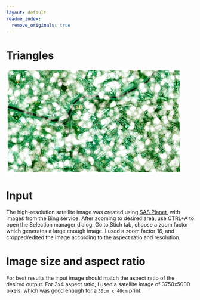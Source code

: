 ```yaml
---
layout: default
readme_index:
  remove_originals: true
---
```

# Triangles
![São Paulo](./out/small.jpg)

# Input
The high-resolution satellite image was created using [SAS Planet](https://bitbucket.org/sas_team/sas.planet.bin/downloads/), with images from the Bing service. After zooming to desired area, use CTRL+A to open the Selection manager dialog. Go to Stich tab, choose a zoom factor which generates a large enough image.
I used a zoom factor 16, and cropped/edited the image according to the aspect ratio and resolution.

# Image size and aspect ratio
For best results the input image should match the aspect ratio of the desired output. For 3x4 aspect ratio, I used a satellite image of 3750x5000 pixels, which was good enough for a `30cm x 40cm` print.
